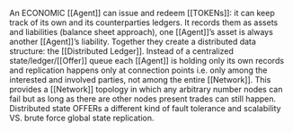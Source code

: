 An ECONOMIC [[Agent]] can issue and redeem [[TOKENs]]: it can keep track of its own and its counterparties ledgers. It records them as assets and liabilities (balance sheet approach), one [[Agent]]’s asset is always another [[Agent]]’s liability. Together they create a distributed data structure: the [[Distributed Ledger]]. Instead of a centralized state/ledger/[[Offer]] queue each [[Agent]] is holding only its own records and replication happens only at connection points i.e. only among the interested and involved parties, not among the entire [[Network]]. This provides a [[Network]] topology in which any arbitrary number nodes can fail but as long as there are other nodes present trades can still happen. Distributed state OFFERs a different kind of fault tolerance and scalability VS. brute force global state replication.